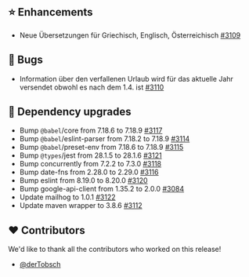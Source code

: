 ## ⭐ Enhancements

- Neue Übersetzungen für Griechisch, Englisch, Österreichisch [#3109](https://github.com/urlaubsverwaltung/urlaubsverwaltung/pull/3109)

## 🐞 Bugs

- Information über den verfallenen Urlaub wird für das aktuelle Jahr versendet obwohl es nach dem 1.4. ist [#3110](https://github.com/urlaubsverwaltung/urlaubsverwaltung/issues/3110)

## 🔨 Dependency upgrades

- Bump `@babel`/core from 7.18.6 to 7.18.9 [#3117](https://github.com/urlaubsverwaltung/urlaubsverwaltung/pull/3117)
- Bump `@babel`/eslint-parser from 7.18.2 to 7.18.9 [#3114](https://github.com/urlaubsverwaltung/urlaubsverwaltung/pull/3114)
- Bump `@babel`/preset-env from 7.18.6 to 7.18.9 [#3115](https://github.com/urlaubsverwaltung/urlaubsverwaltung/pull/3115)
- Bump `@types`/jest from 28.1.5 to 28.1.6 [#3121](https://github.com/urlaubsverwaltung/urlaubsverwaltung/pull/3121)
- Bump concurrently from 7.2.2 to 7.3.0 [#3118](https://github.com/urlaubsverwaltung/urlaubsverwaltung/pull/3118)
- Bump date-fns from 2.28.0 to 2.29.0 [#3116](https://github.com/urlaubsverwaltung/urlaubsverwaltung/pull/3116)
- Bump eslint from 8.19.0 to 8.20.0 [#3120](https://github.com/urlaubsverwaltung/urlaubsverwaltung/pull/3120)
- Bump google-api-client from 1.35.2 to 2.0.0 [#3084](https://github.com/urlaubsverwaltung/urlaubsverwaltung/pull/3084)
- Update mailhog to 1.0.1 [#3122](https://github.com/urlaubsverwaltung/urlaubsverwaltung/pull/3122)
- Update maven wrapper to 3.8.6 [#3112](https://github.com/urlaubsverwaltung/urlaubsverwaltung/pull/3112)

## ❤️ Contributors

We'd like to thank all the contributors who worked on this release!

- [@derTobsch](https://github.com/derTobsch)
